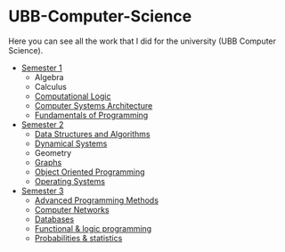 # UBB-Computer-Science
Here you can see all the work that I did for the university (UBB Computer Science).

* [Semester 1](Semester1/)
    *  Algebra
    *  Calculus
    * [ Computational Logic](Semester1/Computational%20Logic/)
    * [ Computer Systems Architecture](Semester1/Computer%20Systems%20Architecture/)
    * [ Fundamentals of Programming](Semester1/Fundamentals%20of%20Programming/)
* [Semester 2](Semester2/)
    * [ Data Structures and Algorithms](Semester2/Data%20Structures%20and%20Algorithms/)
    * [ Dynamical Systems](Semester2/Dynamical%20Systems/)
    *  Geometry
    * [ Graphs](Semester2/Graphs/)
    * [ Object Oriented Programming](Semester2/Object%20Oriented%20Programming/)
    * [ Operating Systems](Semester2/Operating%20Systems/)
* [Semester 3](Semester3/)
    * [ Advanced Programming Methods](Semester3/Advanced%20programming%20methods)
    * [ Computer Networks](Semester3/Computer%20Networks/)
    * [ Databases](Semester3/Databases/)
    * [ Functional & logic programming](Semester3/Functional%20&%20logic%20programming/)
    * [ Probabilities & statistics](Semester3/Probabilities%20&%20statistics/)
